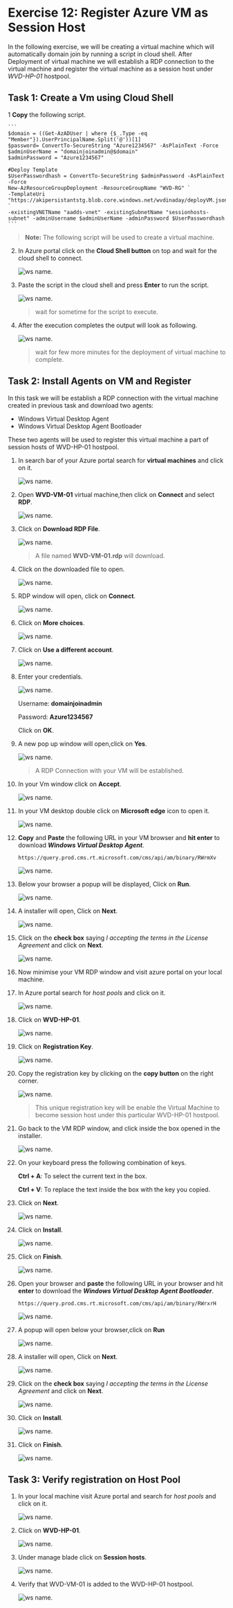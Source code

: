 # Exercise 12: Register Azure VM as Session Host

In the following exercise, we will be creating a virtual machine which will automatically domain join by running a script in cloud shell.
After Deployment of virtual machine we will establish a RDP connection to the virtual machine and register the virtual machine as a session host under *WVD-HP-01* hostpool.


## Task 1: Create a Vm using Cloud Shell

1 **Copy** the following script.

    ```
    $domain = ((Get-AzADUser | where {$_.Type -eq "Member"}).UserPrincipalName.Split('@'))[1]
    $password= ConvertTo-SecureString "Azure1234567" -AsPlainText -Force
    $adminUserName = "domainjoinadmin@$domain"
    $adminPassword = "Azure1234567"

    #Deploy Template
    $UserPasswordhash = ConvertTo-SecureString $adminPassword -AsPlainText -Force
    New-AzResourceGroupDeployment -ResourceGroupName "WVD-RG" `
    -TemplateUri "https://akipersistantstg.blob.core.windows.net/wvdinaday/deployVM.json" `
    -existingVNETName "aadds-vnet" -existingSubnetName "sessionhosts-subnet" -adminUsername $adminUserName -adminPassword $UserPasswordhash
    ``` 
       
 > **Note:** The following script will be used to create a virtual machine.


2. In Azure portal click on the **Cloud Shell button** on top and wait for the cloud shell to connect.

   ![ws name.](media/189.png)


3. Paste the script in the cloud shell and press **Enter** to run the script.

   ![ws name.](media/wvd54.png)
   
   > wait for sometime for the script to execute.
   
4. After the execution completes the output will look as following.

   ![ws name.](media/wvd55.png)

   > wait for few more minutes for the deployment of virtual machine to complete.


## Task 2: Install Agents on VM and Register

In this task we will be establish a RDP connection with the virtual machine created in previous task and download two agents:

  - Windows Virtual Desktop Agent
  - Windows Virtual Desktop Agent Bootloader
  
These two agents will be used to register this virtual machine a part of session hosts of WVD-HP-01 hostpool.

1. In search bar of your Azure portal search for **virtual machines** and click on it.

   ![ws name.](media/a67.png)
   
   
   
2. Open **WVD-VM-01** virtual machine,then click on **Connect** and select **RDP**.

   ![ws name.](media/a81.png)
   
  
3. Click on **Download RDP File**.

   ![ws name.](media/a82.png)
   
   > A file named **WVD-VM-01.rdp** will download.
  
4. Click on the downloaded file to open.

   ![ws name.](media/197.png)
   
   
5. RDP window will open, click on **Connect**.

   ![ws name.](media/198.png)
   
   
8. Click on **More choices**.

   ![ws name.](media/199.png)
   
   
9. Click on **Use a different account**.

   ![ws name.](media/200.png)
   
   
10. Enter your credentials.

    ![ws name.](media/201.png)
   
   
     Username: **domainjoinadmin**
   
     Password: **Azure1234567**
   
     Click on **OK**.
   
   
   
11. A new pop up window will open,click on **Yes**.
 
    ![ws name.](media/202.png)
    
    > A RDP Connection with your VM will be established.
    
    
12. In your Vm window click on **Accept**.
 
    ![ws name.](media/203.png)
    
    
    
13. In your VM desktop double click on **Microsoft edge** icon to open it.
 
    ![ws name.](media/204.png)
   
   



14. **Copy** and **Paste** the following URL in your VM browser and **hit enter** to download ***Windows Virtual Desktop Agent***.
 
        https://query.prod.cms.rt.microsoft.com/cms/api/am/binary/RWrmXv
 
    ![ws name.](media/205.png)
    
    
    
15. Below your browser a popup will be displayed, Click on **Run**.
 
    ![ws name.](media/206.png)



16. A installer will open, Click on **Next**.

    ![ws name.](media/207.png)
    
    
    
17. Click on the **check box** saying *I accepting the terms in the License Agreement* and click on **Next**.

    ![ws name.](media/208.png)
    
    
    
18. Now minimise your VM RDP window and visit azure portal on your local machine.


19. In Azure portal search for *host pools* and click on it.

    ![ws name.](media/209.png)
    
    
    
20. Click on **WVD-HP-01**.
 
    ![ws name.](media/210.png)
     
     
     
21. Click on **Registration Key**.

    ![ws name.](media/211.png)
    
    
    
22. Copy the registration key by clicking on the **copy button** on the right corner.

    ![ws name.](media/212.png)
    
    > This unique registration key will be enable the Virtual Machine to become session host under this particular WVD-HP-01 hostpool.
    
23. Go back to the VM RDP window, and click inside the box opened in the installer.

    ![ws name.](media/213.png)
     

24. On your keyboard press the following combination of keys.

    **Ctrl + A**: To select the current text in the box.
    
    **Ctrl + V**: To replace the text inside the box with the key you copied.
    
    
25. Click on **Next**.

    ![ws name.](media/214.png)
     
     
     
26. Click on **Install**.

    ![ws name.](media/215.png)
    
    
    
27. Click on **Finish**.

    ![ws name.](media/216.png)
    
    
    
28. Open your browser and **paste** the following URL in your browser and hit **enter** to download the  ***Windows Virtual Desktop Agent Bootloader***.


        https://query.prod.cms.rt.microsoft.com/cms/api/am/binary/RWrxrH
        

    ![ws name.](media/217.png)
    
    
 
 
29. A popup will open below your browser,click on **Run**

    ![ws name.](media/218.png)
    
    
    
30. A installer will open, Click on **Next**.

    ![ws name.](media/219.png)
    
    
    
31. Click on the **check box** saying *I accepting the terms in the License Agreement* and click on **Next**.

    ![ws name.](media/220.png)
    
    
    
32. Click on **Install**.

    ![ws name.](media/221.png)
    
    
33. Click on **Finish**.

    ![ws name.](media/222.png)
    
  
  
## Task 3: Verify registration on Host Pool


01. In your local machine visit Azure portal and search for *host pools* and click on it.

    ![ws name.](media/223.png)



02. Click on **WVD-HP-01**.

    ![ws name.](media/224.png)
    
    
03. Under manage blade click on **Session hosts**.

    ![ws name.](media/225.png)
    
    
  
04. Verify that WVD-VM-01 is added to the WVD-HP-01 hostpool.

    ![ws name.](media/226.png) 

